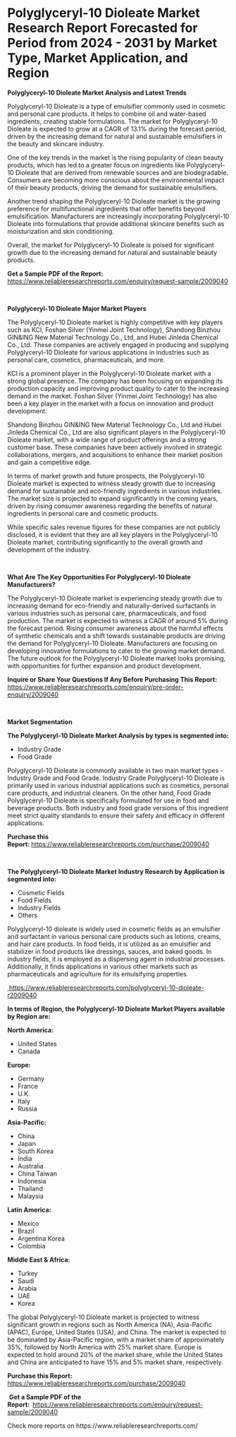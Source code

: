 <p><h1>Polyglyceryl-10 Dioleate Market Research Report Forecasted for Period from 2024 -  2031 by Market Type, Market Application, and Region</h1></p><p><strong>Polyglyceryl-10 Dioleate Market Analysis and Latest Trends</strong></p>
<p><p>Polyglyceryl-10 Dioleate is a type of emulsifier commonly used in cosmetic and personal care products. It helps to combine oil and water-based ingredients, creating stable formulations. The market for Polyglyceryl-10 Dioleate is expected to grow at a CAGR of 13.1% during the forecast period, driven by the increasing demand for natural and sustainable emulsifiers in the beauty and skincare industry.</p><p>One of the key trends in the market is the rising popularity of clean beauty products, which has led to a greater focus on ingredients like Polyglyceryl-10 Dioleate that are derived from renewable sources and are biodegradable. Consumers are becoming more conscious about the environmental impact of their beauty products, driving the demand for sustainable emulsifiers.</p><p>Another trend shaping the Polyglyceryl-10 Dioleate market is the growing preference for multifunctional ingredients that offer benefits beyond emulsification. Manufacturers are increasingly incorporating Polyglyceryl-10 Dioleate into formulations that provide additional skincare benefits such as moisturization and skin conditioning.</p><p>Overall, the market for Polyglyceryl-10 Dioleate is poised for significant growth due to the increasing demand for natural and sustainable beauty products.</p></p>
<p><strong>Get a Sample PDF of the Report:&nbsp;</strong> <a href="https://www.reliableresearchreports.com/enquiry/request-sample/2009040">https://www.reliableresearchreports.com/enquiry/request-sample/2009040</a></p>
<p>&nbsp;</p>
<p><strong>Polyglyceryl-10 Dioleate Major Market Players</strong></p>
<p><p>The Polyglyceryl-10 Dioleate market is highly competitive with key players such as KCI, Foshan Silver (Yinmei Joint Technology), Shandong Binzhou GIN&ING New Material Technology Co., Ltd, and Hubei Jinleda Chemical Co., Ltd. These companies are actively engaged in producing and supplying Polyglyceryl-10 Dioleate for various applications in industries such as personal care, cosmetics, pharmaceuticals, and more.</p><p>KCI is a prominent player in the Polyglyceryl-10 Dioleate market with a strong global presence. The company has been focusing on expanding its production capacity and improving product quality to cater to the increasing demand in the market. Foshan Silver (Yinmei Joint Technology) has also been a key player in the market with a focus on innovation and product development.</p><p>Shandong Binzhou GIN&ING New Material Technology Co., Ltd and Hubei Jinleda Chemical Co., Ltd are also significant players in the Polyglyceryl-10 Dioleate market, with a wide range of product offerings and a strong customer base. These companies have been actively involved in strategic collaborations, mergers, and acquisitions to enhance their market position and gain a competitive edge.</p><p>In terms of market growth and future prospects, the Polyglyceryl-10 Dioleate market is expected to witness steady growth due to increasing demand for sustainable and eco-friendly ingredients in various industries. The market size is projected to expand significantly in the coming years, driven by rising consumer awareness regarding the benefits of natural ingredients in personal care and cosmetic products.</p><p>While specific sales revenue figures for these companies are not publicly disclosed, it is evident that they are all key players in the Polyglyceryl-10 Dioleate market, contributing significantly to the overall growth and development of the industry.</p></p>
<p>&nbsp;</p>
<p><strong>What Are The Key Opportunities For Polyglyceryl-10 Dioleate Manufacturers?</strong></p>
<p><p>The Polyglyceryl-10 Dioleate market is experiencing steady growth due to increasing demand for eco-friendly and naturally-derived surfactants in various industries such as personal care, pharmaceuticals, and food production. The market is expected to witness a CAGR of around 5% during the forecast period. Rising consumer awareness about the harmful effects of synthetic chemicals and a shift towards sustainable products are driving the demand for Polyglyceryl-10 Dioleate. Manufacturers are focusing on developing innovative formulations to cater to the growing market demand. The future outlook for the Polyglyceryl-10 Dioleate market looks promising, with opportunities for further expansion and product development.</p></p>
<p><strong>Inquire or Share Your Questions If Any Before Purchasing This Report:</strong> <a href="https://www.reliableresearchreports.com/enquiry/pre-order-enquiry/2009040">https://www.reliableresearchreports.com/enquiry/pre-order-enquiry/2009040</a></p>
<p>&nbsp;</p>
<p><strong>Market Segmentation</strong></p>
<p><strong>The Polyglyceryl-10 Dioleate Market Analysis by types is segmented into:</strong></p>
<p><ul><li>Industry Grade</li><li>Food Grade</li></ul></p>
<p><p>Polyglyceryl-10 Dioleate is commonly available in two main market types - Industry Grade and Food Grade. Industry Grade Polyglyceryl-10 Dioleate is primarily used in various industrial applications such as cosmetics, personal care products, and industrial cleaners. On the other hand, Food Grade Polyglyceryl-10 Dioleate is specifically formulated for use in food and beverage products. Both industry and food grade versions of this ingredient meet strict quality standards to ensure their safety and efficacy in different applications.</p></p>
<p><strong>Purchase this Report:&nbsp;</strong><a href="https://www.reliableresearchreports.com/purchase/2009040">https://www.reliableresearchreports.com/purchase/2009040</a></p>
<p>&nbsp;</p>
<p><strong>The Polyglyceryl-10 Dioleate Market Industry Research by Application is segmented into:</strong></p>
<p><ul><li>Cosmetic Fields</li><li>Food Fields</li><li>Industry Fields</li><li>Others</li></ul></p>
<p><p>Polyglyceryl-10 dioleate is widely used in cosmetic fields as an emulsifier and surfactant in various personal care products such as lotions, creams, and hair care products. In food fields, it is utilized as an emulsifier and stabilizer in food products like dressings, sauces, and baked goods. In industry fields, it is employed as a dispersing agent in industrial processes. Additionally, it finds applications in various other markets such as pharmaceuticals and agriculture for its emulsifying properties.</p></p>
<p><a href="https://www.reliableresearchreports.com/polyglyceryl-10-dioleate-r2009040">&nbsp;https://www.reliableresearchreports.com/polyglyceryl-10-dioleate-r2009040</a></p>
<p><strong>In terms of Region, the Polyglyceryl-10 Dioleate Market Players available by Region are:</strong></p>
<p>
    <p> <strong> North America: </strong>
        <ul>
            <li>United States</li>
            <li>Canada</li>
        </ul>
        </p> 
    <p> <strong> Europe: </strong>
        <ul>
            <li>Germany</li>
            <li>France</li>
            <li>U.K.</li>
            <li>Italy</li>
            <li>Russia</li>
        </ul>
        </p> 
    <p> <strong> Asia-Pacific: </strong>
        <ul>
            <li>China</li>
            <li>Japan</li>
            <li>South Korea</li>
            <li>India</li>
            <li>Australia</li>
            <li>China Taiwan</li>
            <li>Indonesia</li>
            <li>Thailand</li>
            <li>Malaysia</li>
        </ul>
        </p> 
    <p> <strong> Latin America: </strong>
        <ul>
            <li>Mexico</li>
            <li>Brazil</li>
            <li>Argentina Korea</li>
            <li>Colombia</li>
        </ul>
        </p> 
    <p> <strong> Middle East & Africa: </strong>
        <ul>
            <li>Turkey</li>
            <li>Saudi</li>
            <li>Arabia</li>
            <li>UAE</li>
            <li>Korea</li>
        </ul>
    </p>
    </p>
<p><p>The global Polyglyceryl-10 Dioleate market is projected to witness significant growth in regions such as North America (NA), Asia-Pacific (APAC), Europe, United States (USA), and China. The market is expected to be dominated by Asia-Pacific region, with a market share of approximately 35%, followed by North America with 25% market share. Europe is expected to hold around 20% of the market share, while the United States and China are anticipated to have 15% and 5% market share, respectively.</p></p>
<p><strong>Purchase this Report: </strong><a href="https://www.reliableresearchreports.com/purchase/2009040">https://www.reliableresearchreports.com/purchase/2009040</a></p>
<p>&nbsp;<strong>Get a Sample PDF of the Report:&nbsp;&nbsp;</strong><a href="https://www.reliableresearchreports.com/enquiry/request-sample/2009040">https://www.reliableresearchreports.com/enquiry/request-sample/2009040</a></p>
<p><strong></strong></p>
<p>Check more reports on https://www.reliableresearchreports.com/</p>